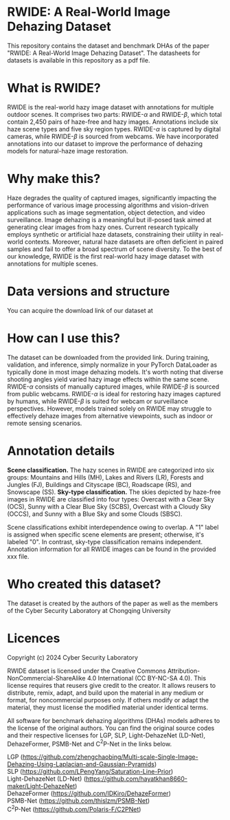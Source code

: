 # RWIDE: A Real-World Image Dehazing Dataset

This repository contains the dataset and benchmark DHAs of the paper "RWIDE: A Real-World Image Dehazing Dataset". The datasheets for datasets is available in this repository as a pdf file.

# What is RWIDE?

RWIDE is the real-world hazy image dataset with annotations for multiple outdoor scenes. It comprises two parts: RWIDE-$\alpha$ and RWIDE-$\beta$, which total contain 2,450 pairs of haze-free and hazy images. Annotations include six haze scene types and five sky region types. RWIDE-$\alpha$ is captured by digital cameras, while RWIDE-$\beta$ is sourced from webcams.  We have incorporated annotations into our dataset to improve the performance of dehazing models for natural-haze image restoration.

# Why make this?

Haze degrades the quality of captured images, significantly impacting the performance of various image processing algorithms and vision-driven applications such as image segmentation, object detection, and video surveillance. Image dehazing is a meaningful but ill-posed task aimed at generating clear images from hazy ones. Current research typically employs synthetic or artificial haze datasets, constraining their utility in real-world contexts. Moreover, natural haze datasets are often deficient in paired samples and fail to offer a broad spectrum of scene diversity. To the best of our knowledge, RWIDE is the first real-world hazy image dataset with annotations for multiple scenes.

# Data versions and structure

You can acquire the download link of our dataset at <link>

# How can I use this?

The dataset can be downloaded from the provided link. During training, validation, and inference, simply normalize in your PyTorch DataLoader as typically done in most image dehazing models. It's worth noting that diverse shooting angles yield varied hazy image effects within the same scene. RWIDE-$\alpha$ consists of manually captured images, while RWIDE-$\beta$ is sourced from public webcams. RWIDE-$\alpha$ is ideal for restoring hazy images captured by humans, while RWIDE-$\beta$ is suited for webcam or surveillance perspectives. However, models trained solely on RWIDE may struggle to effectively dehaze images from alternative viewpoints, such as indoor or remote sensing scenarios.

# Annotation details

**Scene classification.** The hazy scenes in RWIDE are categorized into six groups: Mountains and Hills (MH), Lakes and Rivers (LR), Forests and Jungles (FJ), Buildings and Cityscape (BC), Roadscape (RS), and Snowscape (SS). 
**Sky-type classification.** The skies depicted by haze-free images in RWIDE are classified into four types: Overcast with a Clear Sky (OCS), Sunny with a Clear Blue Sky (SCBS), Overcast with a Cloudy Sky (OCCS), and Sunny with a Blue Sky and some Clouds (SBSC).

Scene classifications exhibit interdependence owing to overlap. A "1" label is assigned when specific scene elements are present; otherwise, it's labeled "0". In contrast, sky-type classification remains independent. Annotation information for all RWIDE images can be found in the provided xxx file.

# Who created this dataset?

The dataset is created by the authors of the paper as well as the members of the Cyber Security Laboratory at Chongqing University

# Licences

Copyright (c) 2024 Cyber Security Laboratory

RWIDE dataset is licensed under the Creative Commons Attribution-NonCommercial-ShareAlike 4.0 International (CC BY-NC-SA 4.0). This license requires that reusers give credit to the creator. It allows reusers to distribute, remix, adapt, and build upon the material in any medium or format, for noncommercial purposes only. If others modify or adapt the material, they must license the modified material under identical terms.

All software for benchmark dehazing algorithms (DHAs) models adheres to the license of the original authors. You can find the original source codes and their respective licenses for LGP, SLP, Light-DehazeNet (LD-Net),  DehazeFormer, PSMB-Net and C$^2$P-Net in the links below.

LGP (<https://github.com/zhengchaobing/Multi-scale-Single-Image-Dehazing-Using-Laplacian-and-Gaussian-Pyramids>)<br>SLP (<https://github.com/LPengYang/Saturation-Line-Prior>)<br>
Light-DehazeNet (LD-Net) (<https://github.com/hayatkhan8660-maker/Light-DehazeNet>)<br>
DehazeFormer (<https://github.com/IDKiro/DehazeFormer>)<br>
PSMB-Net (<https://github.com/thislzm/PSMB-Net>)<br>
C$^2$P-Net (<https://github.com/Polaris-F/C2PNet>)
